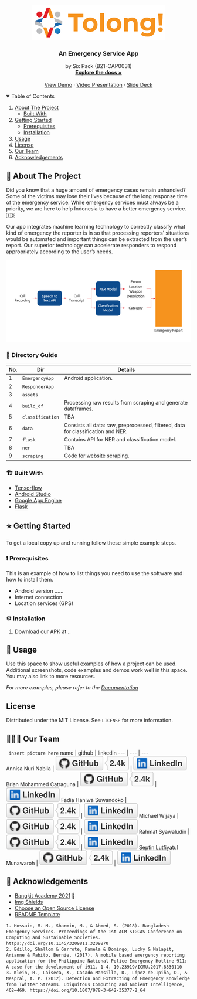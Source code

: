 <!-- PROJECT SHIELDS -->
<!--
*** I'm using markdown "reference style" links for readability.
*** Reference links are enclosed in brackets [ ] instead of parentheses ( ).
*** See the bottom of this document for the declaration of the reference variables
*** for contributors-url, forks-url, etc. This is an optional, concise syntax you may use.
*** https://www.markdownguide.org/basic-syntax/#reference-style-links
-->
<!-- [![Contributors][contributors-shield]][contributors-url]
[![Forks][forks-shield]][forks-url]
[![Stargazers][stars-shield]][stars-url]
[![Issues][issues-shield]][issues-url]
[![MIT License][license-shield]][license-url]
[![LinkedIn][linkedin-shield]][linkedin-url] -->

<!-- PROJECT LOGO -->
<br />
<p align="center">
  <a href="https://github.com/briancatraguna/SixPackTeamApp/">
    <img src="assets/logo.png" alt="Logo">
  </a>

  <h3 align="center">An Emergency Service App</h3>

  <p align="center">
    by Six Pack (B21-CAP0031)
    <br />
    <a href="https://github.com/briancatraguna/SixPackTeamApp.wiki.git"><strong>Explore the docs »</strong></a>
    <br />
    <br />
    <a href="https://github.com/briancatraguna/SixPackTeamApp/">View Demo</a>
    ·
    <a href="https://github.com/briancatraguna/SixPackTeamApp/">Video Presentation</a>
    ·
    <a href="https://github.com/briancatraguna/SixPackTeamApp/">Slide Deck</a>
  </p>
</p>

<!-- TABLE OF CONTENTS -->
<details open="open">
  <summary>Table of Contents</summary>
  <ol>
    <li>
      <a href="#about-the-project">About The Project</a>
      <ul>
        <li><a href="#built-with">Built With</a></li>
      </ul>
    </li>
    <li>
      <a href="#getting-started">Getting Started</a>
      <ul>
        <li><a href="#prerequisites">Prerequisites</a></li>
        <li><a href="#installation">Installation</a></li>
      </ul>
    </li>
    <li><a href="#usage">Usage</a></li>
<!--     <li><a href="#contributing">Contributing</a></li> -->
    <li><a href="#license">License</a></li>
    <li><a href="#our-team">Our Team</a></li>
    <li><a href="#acknowledgements">Acknowledgements</a></li>
  </ol>
</details>


<!-- ABOUT THE PROJECT -->
## 🎉 About The Project

Did you know that a huge amount of emergency cases remain unhandled? Some of the victims may lose their lives because of the long response time of the emergency service. While emergency services must always be a priority, we are here to help Indonesia to have a better emergency service. 🇮🇩

Our app integrates machine learning technology to correctly classify what kind of emergency the reporter is in so that processing reporters’ situations would be automated and important things can be extracted from the user’s report. Our superior technology can accelerate responders to respond appropriately according to the user’s needs.

<p align='center'>
  <a href="https://github.com/briancatraguna/SixPackTeamApp/"> <img src="assets/implementation.png" alt="Logo"> </a>
</p>

### 🦮 Directory Guide

No. | Dir | Details
--- | --- | ---
1 | `EmergencyApp` | Android application.
2 | `ResponderApp` | 
3 | `assets` | 
4 | `build_df` | Processing raw results from scraping and generate dataframes.
5 | `classification`| TBA
6 | `data` | Consists all data: raw, preprocessed, filtered, data for classification and NER.
7 | `flask` | Contains API for NER and classification model.
8 | `ner` | TBA
9 | `scraping` | Code for [website](https://lapor.go.id) scraping.

### 🏗️ Built With

* [Tensorflow](https://tensorflow.com)
* [Android Studio](https://developer.android.com/studio/)
* [Google App Engine](https://cloud.google.com/appengine/)
* [Flask](https://flask.palletsprojects.com)

<!-- GETTING STARTED -->
## ⭐ Getting Started

To get a local copy up and running follow these simple example steps.

### ❗ Prerequisites

This is an example of how to list things you need to use the software and how to install them.
* Android version ......
* Internet connection
* Location services (GPS)

### ⚙️ Installation
1. Download our APK at ..

<!-- USAGE EXAMPLES -->
## 📱 Usage

Use this space to show useful examples of how a project can be used. Additional screenshots, code examples and demos work well in this space. You may also link to more resources.

_For more examples, please refer to the [Documentation](https://example.com)_

<!-- ROADMAP -->

<!-- CONTRIBUTING -->
<!-- ## Contributing

Contributions are what make the open source community such an amazing place to be learn, inspire, and create. Any contributions you make are **greatly appreciated**.

1. Fork the Project
2. Create your Feature Branch (`git checkout -b feature/AmazingFeature`)
3. Commit your Changes (`git commit -m 'Add some AmazingFeature'`)
4. Push to the Branch (`git push origin feature/AmazingFeature`)
5. Open a Pull Request -->

<!-- LICENSE -->
## License

Distributed under the MIT License. See `LICENSE` for more information.

<!-- OUR TEAM -->
## 🧑‍🤝‍🧑 Our Team
` insert picture here`
 name | github | linkedin 
 ---  |  ---   | ---      
 Annisa Nuri Nabila | <a href="https://github.com/annisann"> <img src="assets/github.svg" alt="GitHub"></a> | <a href="https://www.linkedin.com/in/annisann"><img src="assets/linkedin.svg" alt="LinkedIn"> </a>
Brian Mohammed Catraguna | <a href="https://github.com/briancatraguna"><img src="assets/github.svg" alt="GitHub"></a> | <a href="https://www.linkedin.com/in/"><img src="assets/linkedin.svg" alt="LinkedIn"></a>
Fadia Haniwa Suwandoko | <a href="https://github.com/fadiahanifa"><img src="assets/github.svg" alt="GitHub"></a> | <a href="https://www.linkedin.com/in/"><img src="assets/linkedin.svg" alt="LinkedIn"></a>
Michael Wijaya | <a href="https://github.com/Michael-Wijayaa"><img src="assets/github.svg" alt="GitHub"></a> | <a href="https://www.linkedin.com/in/"><img src="assets/linkedin.svg" alt="LinkedIn"></a>
Rahmat Syawaludin | <a href="https://github.com/rahmatsywldn"><img src="assets/github.svg" alt="GitHub"></a> | <a href="https://www.linkedin.com/in/rahmatsywldn"><img src="assets/linkedin.svg" alt="LinkedIn"></a>
Septin Lutfiyatul Munawaroh | <a href="https://github.com/septinlutf"><img src="assets/github.svg" alt="GitHub"></a> | <a href="https://www.linkedin.com/in/"><img src="assets/linkedin.svg" alt="LinkedIn"></a>

<!-- ACKNOWLEDGEMENTS -->
## 💌 Acknowledgements
* [Bangkit Academy 2021](https://grow.google/intl/id_id/bangkit/) 🤍
* [Img Shields](https://shields.io)
* [Choose an Open Source License](https://choosealicense.com)
* [README Template](https://github.com/othneildrew/Best-README-Template/)

```
1. Hossain, M. M., Sharmin, M., & Ahmed, S. (2018). Bangladesh Emergency Services. Proceedings of the 1st ACM SIGCAS Conference on Computing and Sustainable Societies. https://doi.org/10.1145/3209811.3209870
2. Edillo, Shallom & Garrote, Pamela & Domingo, Lucky & Malapit, Arianne & Fabito, Bernie. (2017). A mobile based emergency reporting application for the Philippine National Police Emergency Hotline 911: A case for the development of i911. 1-4. 10.23919/ICMU.2017.8330110
3. Klein, B., Laiseca, X., Casado-Mansilla, D., López-de-Ipiña, D., & Nespral, A. P. (2012). Detection and Extracting of Emergency Knowledge from Twitter Streams. Ubiquitous Computing and Ambient Intelligence, 462–469. https://doi.org/10.1007/978-3-642-35377-2_64 
```

<!-- MARKDOWN LINKS & IMAGES -->
<!-- https://www.markdownguide.org/basic-syntax/#reference-style-links -->
[contributors-shield]: https://img.shields.io/github/contributors/othneildrew/Best-README-Template.svg?style=for-the-badge
[contributors-url]: https://github.com/othneildrew/Best-README-Template/graphs/contributors
[forks-shield]: https://img.shields.io/github/forks/othneildrew/Best-README-Template.svg?style=for-the-badge
[forks-url]: https://github.com/othneildrew/Best-README-Template/network/members
[stars-shield]: https://img.shields.io/github/stars/othneildrew/Best-README-Template.svg?style=for-the-badge
[stars-url]: https://github.com/othneildrew/Best-README-Template/stargazers
[issues-shield]: https://img.shields.io/github/issues/othneildrew/Best-README-Template.svg?style=for-the-badge
[issues-url]: https://github.com/othneildrew/Best-README-Template/issues
[license-shield]: https://img.shields.io/github/license/othneildrew/Best-README-Template.svg?style=for-the-badge
[license-url]: https://github.com/othneildrew/Best-README-Template/blob/master/LICENSE.txt
[linkedin-shield]: https://img.shields.io/badge/-LinkedIn-black.svg?style=for-the-badge&logo=linkedin&colorB=555
[linkedin-url]: https://linkedin.com/in/othneildrew
[product-screenshot]: images/screenshot.png
